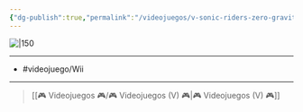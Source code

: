 ```yaml
---
{"dg-publish":true,"permalink":"/videojuegos/v-sonic-riders-zero-gravity/"}
---
```



![|150](https://images.igdb.com/igdb/image/upload/t_cover_big/co1zvm.jpg)

---

- #videojuego/Wii

---

> [[🎮 Videojuegos 🎮/🎮 Videojuegos (V) 🎮\|🎮 Videojuegos (V) 🎮]]